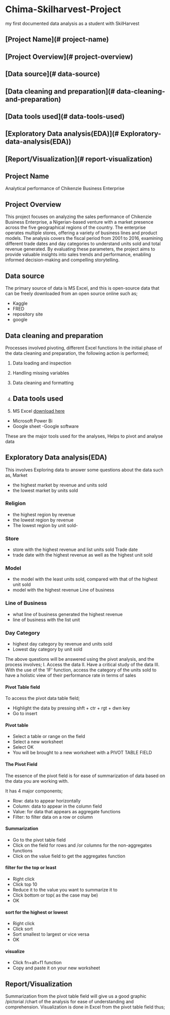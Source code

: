# Chima-Skilharvest-Project
my first documented data analysis as a student with SkilHarvest

## [Project Name](# project-name)
## [Project Overview](# project-overview)
## [Data source](# data-source)
## [Data cleaning and preparation](# data-cleaning-and-preparation)
## [Data tools used](# data-tools-used)
## [Exploratory Data analysis(EDA)](# Exploratory-data-analysis(EDA))
## [Report/Visualization](# report-visualization)

## 	Project Name
Analytical performance of Chikenzie Business Enterprise

## Project Overview
This project focuses on analyzing the sales performance of Chikenzie Business Enterprise, a Nigerian-based venture with a market presence across the five geographical regions of the country. The enterprise operates multiple stores, offering a variety of business lines and product models. The analysis covers the fiscal period from 2001 to 2016, examining different trade dates and day categories to understand units sold and total revenue generated. By evaluating these parameters, the project aims to provide valuable insights into sales trends and performance, enabling informed decision-making and compelling storytelling.

## 	Data source
The primary source of data is MS Excel, and this is open-source data that can be freely downloaded from an open source online such as;

  - Kaggle
  -  FRED
  -   repository site
  -    google 

## 	Data cleaning and preparation
Processes involved pivoting, different Excel functions
In the initial phase of the data cleaning and preparation, the following action is performed;
1.	Data loading and inspection
2.	Handling missing variables
3.	Data cleaning and formatting

4.	## 	Data tools used
5.	MS Excel [download here](https://www.microsoft.com)
  - Microsoft Power Bi
  - Google sheet
  -Google software

These are the major tools used for the analyses, Helps to pivot and analyse data

## Exploratory Data analysis(EDA)
 This involves Exploring data to answer some questions about the data such as,
Market
-	the highest market by revenue and units sold 
-	the lowest market by units sold 
### Religion
-	the highest region by revenue
-	 the lowest region by revenue 
-	The  lowest region by unit sold-
### Store
-	store with the highest revenue and list units sold
Trade date
-	trade date with the highest revenue as well as the highest unit sold
### Model
-	the model with the least units sold, compared with that of the highest unit sold
-	model with the highest revenue Line of business 
### Line of Business
-	what line of business generated the highest revenue
-	line of business with the list unit
   
###  Day Category
-	 highest day category by revenue and units sold 
-	Lowest day category by unit sold 

The above questions will be answered using the pivot analysis, and the process involves;
  I.	Access the data
  II.	Have a critical study of the data
  III.	With the use of the ‘IF’ function, access the category of the units sold to have a holistic view of their performance rate in terms of sales
#### Pivot Table field
To access the pivot data table field;
-	Highlight the data by pressing shft + ctr + rgt + dwn key
-	Go to insert
#### Pivot table
-	Select a table or range on the field 
-	Select a new worksheet
-	Select OK
-	You will be brought to a new worksheet with a PIVOT TABLE FIELD
#### The Pivot Field
The essence of the pivot field is for ease of summarization of data based on the data you are working with.

It has 4 major components;
-	Row: data to appear horizontally
-	Column: data to appear in the column field
-	Value: for data that appears as aggregate functions
-	Filter: to filter data on a row or column
#### Summarization
-	Go to the pivot table field
-	Click on the field for rows and /or columns for the non-aggregates functions
-	Click on the value field to get the aggregates function
  ####  filter for the top or least
-	Right click
-	Click top 10
-	Reduce it to the value you want to summarize it to
-	Click bottom or top( as the case may be)
-	OK
#### sort for the highest or lowest
-	Right click
-	Click sort
-	Sort smallest to largest or vice versa
-	OK
#### visualize
-	Click fn+alt+f1 function
-	Copy and paste it on your new worksheet

## Report/Visualization
Summarization from the pivot table field will give us a good graphic /pictorial /chart of the analysis for ease of understanding and comprehension.
Visualization is done in Excel from the pivot table field thus;

